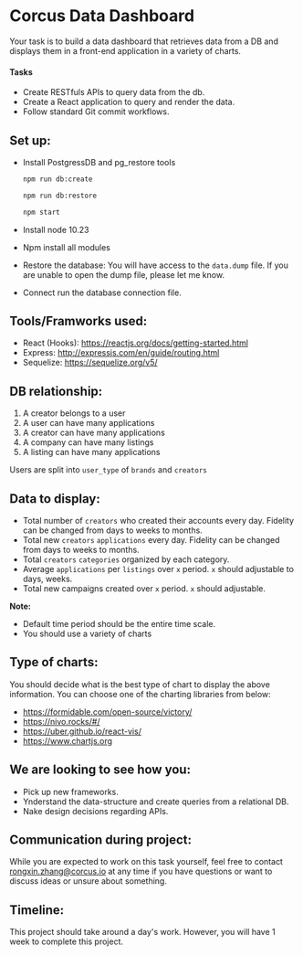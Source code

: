 # Corcus Data Dashboard

Your task is to build a data dashboard that retrieves data from a DB and displays them in a front-end application in a variety of charts.

#### Tasks

- Create RESTfuls APIs to query data from the db.
- Create a React application to query and render the data.
- Follow standard Git commit workflows.

## Set up:

- Install PostgressDB and pg_restore tools

  ```sh
  npm run db:create

  npm run db:restore

  npm start
  ```

- Install node 10.23
- Npm install all modules
- Restore the database: You will have access to the `data.dump` file. If you are unable to open the dump file, please let me know.
- Connect run the database connection file.

## Tools/Framworks used:

- React (Hooks): https://reactjs.org/docs/getting-started.html
- Express: http://expressjs.com/en/guide/routing.html
- Sequelize: https://sequelize.org/v5/

## DB relationship:

1. A creator belongs to a user
2. A user can have many applications
3. A creator can have many applications
4. A company can have many listings
5. A listing can have many applications

Users are split into `user_type` of `brands` and `creators`

## Data to display:

- Total number of `creators` who created their accounts every day. Fidelity can be changed from days to weeks to months.
- Total new `creators` `applications` every day. Fidelity can be changed from days to weeks to months.
- Total `creators` `categories` organized by each category.
- Average `applications` per `listings` over `x` period. `x` should adjustable to days, weeks.
- Total new campaigns created over `x` period. `x` should adjustable.

**Note:**

- Default time period should be the entire time scale.
- You should use a variety of charts

## Type of charts:

You should decide what is the best type of chart to display the above information.
You can choose one of the charting libraries from below:

- https://formidable.com/open-source/victory/
- https://nivo.rocks/#/
- https://uber.github.io/react-vis/
- https://www.chartjs.org

## We are looking to see how you:

- Pick up new frameworks.
- Ynderstand the data-structure and create queries from a relational DB.
- Nake design decisions regarding APIs.

## Communication during project:

While you are expected to work on this task yourself, feel free to contact rongxin.zhang@corcus.io at any time if you have questions or want to discuss ideas or unsure about something.

## Timeline:

This project should take around a day's work. However, you will have 1 week to complete this project.

